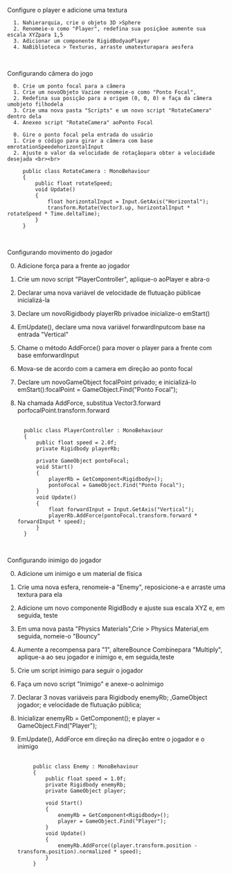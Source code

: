 Configure o player e adicione uma textura

      1. Nahierarquia, crie o objeto 3D >Sphere 
      2. Renomeie-o como "Player", redefina sua posiçãoe aumente sua escala XYZpara 1,5
      3. Adicionar um componente RigidBodyaoPlayer 
      4. NaBiblioteca > Texturas, arraste umatexturapara aesfera
<br>

Configurando câmera do jogo

      0. Crie um ponto focal para a câmera
      1. Crie um novoObjeto Vazioe renomeie-o como "Ponto Focal",
      2. Redefina sua posição para a origem (0, 0, 0) e faça da câmera umobjeto filhodela
      3. Crie uma nova pasta "Scripts" e um novo script "RotateCamera" dentro dela
      4. Anexeo script "RotateCamera" aoPonto Focal

      0. Gire o ponto focal pela entrada do usuário
      1. Crie o código para girar a câmera com base emrotationSpeedehorizontalInput
      2. Ajuste o valor da velocidade de rotaçãopara obter a velocidade desejada <br><br>

         public class RotateCamera : MonoBehaviour
         {
             public float rotateSpeed;
             void Update()
             {
                 float horizontalInput = Input.GetAxis("Horizontal");
                 transform.Rotate(Vector3.up, horizontalInput * rotateSpeed * Time.deltaTime);
             }
         }
<br>

Configurando movimento do jogador 

0. Adicione força para a frente ao jogador
1. Crie um novo script "PlayerController", aplique-o aoPlayer e abra-o
2. Declarar uma nova variável de velocidade de flutuação públicae inicializá-la
3. Declare um novoRigidbody playerRb privadoe inicialize-o emStart()
4. EmUpdate(), declare uma nova variável forwardInputcom base na entrada "Vertical"
5. Chame o método AddForce() para mover o player para a frente com base emforwardInput
0. Mova-se de acordo com a camera em direção ao ponto focal
1. Declare um novoGameObject focalPoint privado; e inicializá-lo emStart():focalPoint = GameObject.Find("Ponto Focal");
2. Na chamada AddForce, substitua Vector3.forward porfocalPoint.transform.forward <br><br>


         public class PlayerController : MonoBehaviour
         {
             public float speed = 2.0f;
             private Rigidbody playerRb;

             private GameObject pontoFocal;
             void Start()
             {
                 playerRb = GetComponent<Rigidbody>();
                 pontoFocal = GameObject.Find("Ponto Focal");
             }
             void Update()
             {
                 float forwardInput = Input.GetAxis("Vertical");
                 playerRb.AddForce(pontoFocal.transform.forward * forwardInput * speed);
             }
         }

<br>

Configurando inimigo do jogador

0. Adicione um inimigo e um material de física
1. Crie uma nova esfera, renomeie-a "Enemy", reposicione-a e arraste uma textura para ela
2. Adicione um novo componente RigidBody e ajuste sua escala XYZ e, em seguida, teste
3. Em uma nova pasta "Physics Materials",Crie > Physics Material,em seguida, nomeie-o "Bouncy"
4. Aumente a recompensa para "1", altereBounce Combinepara "Multiply", aplique-a ao seu jogador e inimigo e, em seguida,teste 
0. Crie um script inimigo para seguir o jogador
1. Faça um novo script "Inimigo" e anexe-o aoInimigo
2. Declarar 3 novas variáveis para Rigidbody enemyRb; ,GameObject jogador; e velocidade de flutuação pública;
3. Inicializar enemyRb = GetComponent<Rigidbody>(); e player = GameObject.Find("Player");
4. EmUpdate(), AddForce em direção na direção entre o jogador e o inimigo <br><br>
   
   

            public class Enemy : MonoBehaviour
            {
                public float speed = 1.0f;
                private Rigidbody enemyRb;
                private GameObject player;

                void Start()
                {
                    enemyRb = GetComponent<Rigidbody>();
                    player = GameObject.Find("Player");
                }
                void Update()
                {
                    enemyRb.AddForce((player.transform.position - transform.position).normalized * speed);
                }
            }
